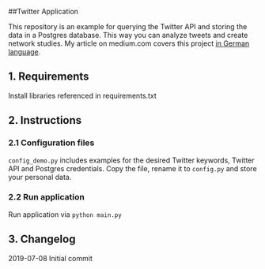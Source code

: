 ##Twitter Application

This repository is an example for querying the Twitter API and storing the data in a Postgres database. This way you can analyze tweets and create network studies.
My article on medium.com covers this project [in German language](https://medium.com/@stefan.preusler/twitter-api-und-postgres-implementierung-mittels-aws-rds-und-ec2-8be23708aec).

## 1. Requirements

Install libraries referenced in requirements.txt

## 2. Instructions

### 2.1 Configuration files

`config_demo.py` includes examples for the desired Twitter keywords, Twitter API and Postgres credentials. Copy the file, rename it to `config.py` and store your personal data.

### 2.2 Run application

Run application via `python main.py`

## 3. Changelog

2019-07-08 Initial commit
